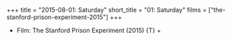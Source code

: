 +++
title = "2015-08-01: Saturday"
short_title = "01: Saturday"
films = ["the-stanford-prison-experiment-2015"]
+++


* Film: The Stanford Prison Experiment (2015) {T} +
